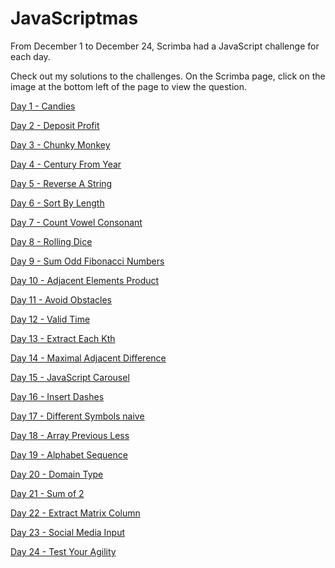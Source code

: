 # JavaScriptmas

From December 1 to December 24, Scrimba had a JavaScript challenge for each day.

Check out my solutions to the challenges. On the Scrimba page, click on the image at the bottom left of the page to view the question.

[Day 1 - Candies](https://scrimba.com/scrim/coae44674878a65cdd0c93859)

[Day 2 - Deposit Profit](https://scrimba.com/scrim/cod5a4b099f05713202022869)

[Day 3 - Chunky Monkey](https://scrimba.com/scrim/co5ca43cd9738382b552032f9)

[Day 4 - Century From Year](https://scrimba.com/scrim/coe664664a1684411919c9ac9)

[Day 5 - Reverse A String](https://scrimba.com/scrim/co39b4f22acf31fe4bbab1a1d)

[Day 6 - Sort By Length](https://scrimba.com/scrim/coe5f4befa91706778e4d1f4b)

[Day 7 - Count Vowel Consonant](https://scrimba.com/scrim/coaa64df5967680afd4394444)

[Day 8 - Rolling Dice]()

[Day 9 - Sum Odd Fibonacci Numbers]()

[Day 10 - Adjacent Elements Product]()

[Day 11 - Avoid Obstacles]()

[Day 12 - Valid Time]()

[Day 13 - Extract Each Kth]()

[Day 14 - Maximal Adjacent Difference]()

[Day 15 - JavaScript Carousel]()

[Day 16 - Insert Dashes]()

[Day 17 - Different Symbols naive]()

[Day 18 - Array Previous Less]()

[Day 19 - Alphabet Sequence]()

[Day 20 - Domain Type](https://scrimba.com/scrim/coa86479e8f41663fc67740ce)

[Day 21 - Sum of 2]()

[Day 22 - Extract Matrix Column]()

[Day 23 - Social Media Input]()

[Day 24 - Test Your Agility]()
